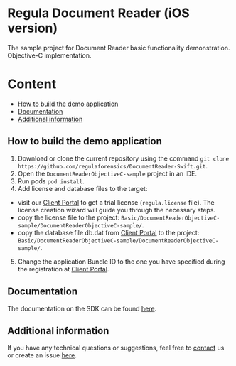 # Regula Document Reader (iOS version)
The sample project for Document Reader basic functionality demonstration.
Objective-C implementation.

# Content
* [How to build the demo application](#how-to-build-the-demo-application)
* [Documentation](#documentation)
* [Additional information](#additional-information)

## How to build the demo application
1. Download or clone the current repository using the command `git clone https://github.com/regulaforensics/DocumentReader-Swift.git`.
2. Open the `DocumentReaderObjectiveC-sample` project in an IDE.
3. Run pods `pod install`.
4. Add license and database files to the target:
- visit our [Client Portal](https://client.regulaforensics.com/) to get a trial license (`regula.license` file). The license creation wizard will guide you through the necessary steps.
- copy the license file to the project: `Basic/DocumentReaderObjectiveC-sample/DocumentReaderObjectiveC-sample/`.
- copy the database file db.dat from [Client Portal](https://client.regulaforensics.com/customer/databases) to the project: `Basic/DocumentReaderObjectiveC-sample/DocumentReaderObjectiveC-sample/`.
5. Change the application Bundle ID to the one you have specified during the registration at [Client Portal](https://client.regulaforensics.com/).

## Documentation
The documentation on the SDK can be found [here](https://docs.regulaforensics.com/develop/doc-reader-sdk/mobile?utm_source=github).

## Additional information
If you have any technical questions or suggestions, feel free to [contact](mailto:support@regulaforensics.com) us or create an issue [here](https://github.com/regulaforensics/DocumentReader-iOS/issues).
